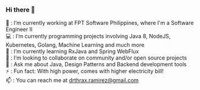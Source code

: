 ### Hi there 👋

💼 : I’m currently working at FPT Software Philippines, where I'm a Software Engineer II  
💻 : I’m currently programming projects involving Java 8, NodeJS, Kubernetes, Golang, Machine Learning and much more  
🌱 : I’m currently learning RxJava and Spring WebFlux  
👯 : I’m looking to collaborate on community and/or open source projects  
💬 : Ask me about Java, Design Patterns and Backend development tools  
⚡ : Fun fact: With high power, comes with higher electricity bill!  
📫 : You can reach me at drthrax.ramirez@gmail.com  
